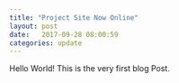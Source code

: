 ```yaml
---
title: "Project Site Now Online"
layout: post
date:   2017-09-28 08:00:59
categories: update
---
```


Hello World!
This is the very first blog Post.
